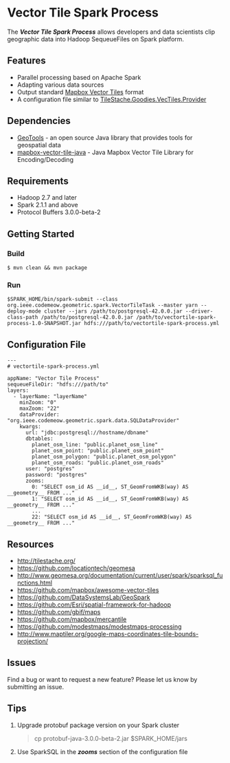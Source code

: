# Vector Tile Spark Process

The ***Vector Tile Spark Process*** allows developers and data scientists clip geographic data into Hadoop SequeueFiles on Spark platform.

## Features

- Parallel processing based on Apache Spark
- Adapting various data sources
- Output standard [Mapbox Vector Tiles](https://github.com/mapbox/vector-tile-spec/tree/master/2.1 "Vector Tile Specification") format
- A configuration file similar to [TileStache.Goodies.VecTiles.Provider](https://github.com/TileStache/TileStache/blob/master/TileStache/Goodies/VecTiles/server.py)

## Dependencies

- [GeoTools](http://www.geotools.org/ "GeoTools") - an open source Java library that provides tools for geospatial data
- [mapbox-vector-tile-java](https://github.com/wdtinc/mapbox-vector-tile-java "mapbox-vector-tile-java") - Java Mapbox Vector Tile Library for Encoding/Decoding

## Requirements

- Hadoop 2.7 and later
- Spark 2.1.1 and above
- Protocol Buffers 3.0.0-beta-2

## Getting Started

### Build

	$ mvn clean && mvn package

### Run

	$SPARK_HOME/bin/spark-submit --class org.ieee.codemeow.geometric.spark.VectorTileTask --master yarn --deploy-mode cluster --jars /path/to/postgresql-42.0.0.jar --driver-class-path /path/to/postgresql-42.0.0.jar /path/to/vectortile-spark-process-1.0-SNAPSHOT.jar hdfs:///path/to/vectortile-spark-process.yml

## Configuration File

	---
	# vectortile-spark-process.yml

	appName: "Vector Tile Process"
	sequeueFileDir: "hdfs:///path/to"
	layers:
	  - layerName: "layerName"
	    minZoom: "0"
	    maxZoom: "22"
	    dataProvider: "org.ieee.codemeow.geometric.spark.data.SQLDataProvider"
	    kwargs:
	      url: "jdbc:postgresql://hostname/dbname"
	      dbtables:
	        planet_osm_line: "public.planet_osm_line"
	        planet_osm_point: "public.planet_osm_point"
	        planet_osm_polygon: "public.planet_osm_polygon"
	        planet_osm_roads: "public.planet_osm_roads"
	      user: "postgres"
	      password: "postgres"
	      zooms:
	        0: "SELECT osm_id AS __id__, ST_GeomFromWKB(way) AS __geometry__ FROM ..."
	        1: "SELECT osm_id AS __id__, ST_GeomFromWKB(way) AS __geometry__ FROM ..."
			...
	        22: "SELECT osm_id AS __id__, ST_GeomFromWKB(way) AS __geometry__ FROM ..."

## Resources

- http://tilestache.org/
- https://github.com/locationtech/geomesa
- http://www.geomesa.org/documentation/current/user/spark/sparksql_functions.html
- https://github.com/mapbox/awesome-vector-tiles
- https://github.com/DataSystemsLab/GeoSpark
- https://github.com/Esri/spatial-framework-for-hadoop
- https://github.com/gbif/maps
- https://github.com/mapbox/mercantile
- https://github.com/modestmaps/modestmaps-processing
- http://www.maptiler.org/google-maps-coordinates-tile-bounds-projection/

## Issues

Find a bug or want to request a new feature? Please let us know by submitting an issue.

## Tips

1. Upgrade protobuf package version on your Spark cluster  

	>cp protobuf-java-3.0.0-beta-2.jar $SPARK_HOME/jars  

2. Use SparkSQL in the ***zooms*** section of the configuration file